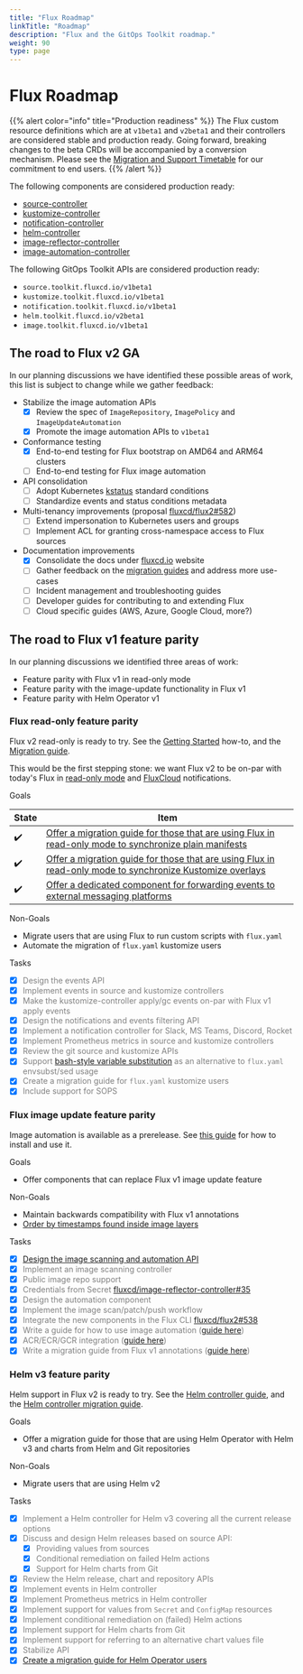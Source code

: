 ```yaml
---
title: "Flux Roadmap"
linkTitle: "Roadmap"
description: "Flux and the GitOps Toolkit roadmap."
weight: 90
type: page
---
```


# Flux Roadmap

{{% alert color="info" title="Production readiness" %}}
The Flux custom resource definitions which are at `v1beta1` and `v2beta1`
and their controllers are considered stable and production ready.
Going forward, breaking changes to the beta CRDs will be accompanied by a conversion mechanism.
Please see the [Migration and Support Timetable](migration/timetable.md) for our commitment to end users.
{{% /alert %}}

The following components are considered production ready:

- [source-controller](../components/source)
- [kustomize-controller](../components/kustomize)
- [notification-controller](../components/notification)
- [helm-controller](../components/helm)
- [image-reflector-controller](../components/image)
- [image-automation-controller](../components/image)

The following GitOps Toolkit APIs are considered production ready:

- `source.toolkit.fluxcd.io/v1beta1`
- `kustomize.toolkit.fluxcd.io/v1beta1`
- `notification.toolkit.fluxcd.io/v1beta1`
- `helm.toolkit.fluxcd.io/v2beta1`
- `image.toolkit.fluxcd.io/v1beta1`

## The road to Flux v2 GA

In our planning discussions we have identified these possible areas of work,
this list is subject to change while we gather feedback:

- Stabilize the image automation APIs
    - [x] Review the spec of `ImageRepository`, `ImagePolicy` and `ImageUpdateAutomation`
    - [x] Promote the image automation APIs to `v1beta1`

- Conformance testing
    - [x] End-to-end testing for Flux bootstrap on AMD64 and ARM64 clusters
    - [ ] End-to-end testing for Flux image automation

- API consolidation
    - [ ] Adopt Kubernetes [kstatus](https://github.com/kubernetes-sigs/cli-utils/tree/v0.25.0/pkg/kstatus#conditions) standard conditions
    - [ ] Standardize events and status conditions metadata

- Multi-tenancy improvements (proposal [fluxcd/flux2#582](https://github.com/fluxcd/flux2/pull/582))
    - [ ] Extend impersonation to Kubernetes users and groups
    - [ ] Implement ACL for granting cross-namespace access to Flux sources

- Documentation improvements
    - [x] Consolidate the docs under [fluxcd.io](https://fluxcd.io) website
    - [ ] Gather feedback on the [migration guides](https://github.com/fluxcd/flux2/discussions/413) and address more use-cases
    - [ ] Incident management and troubleshooting guides
    - [ ] Developer guides for contributing to and extending Flux
    - [ ] Cloud specific guides (AWS, Azure, Google Cloud, more?)

## The road to Flux v1 feature parity

In our planning discussions we identified three areas of work:

- Feature parity with Flux v1 in read-only mode
- Feature parity with the image-update functionality in Flux v1
- Feature parity with Helm Operator v1

### Flux read-only feature parity

Flux v2 read-only is ready to try. See the [Getting
Started](/docs/get-started/) how-to, and the
[Migration
guide](/docs/migration/flux-v1-migration/).

This would be the first stepping stone: we want Flux v2 to be on-par with today's Flux in
[read-only mode](https://github.com/fluxcd/flux/blob/master/docs/faq.md#can-i-run-flux-with-readonly-git-access)
and [FluxCloud](https://github.com/justinbarrick/fluxcloud) notifications.

Goals

State | Item
----- | ----
:heavy_check_mark: | [Offer a migration guide for those that are using Flux in read-only mode to synchronize plain manifests](/docs/migration/flux-v1-migration/)
:heavy_check_mark: | [Offer a migration guide for those that are using Flux in read-only mode to synchronize Kustomize overlays](/docs/migration/flux-v1-migration/)
:heavy_check_mark: | [Offer a dedicated component for forwarding events to external messaging platforms](/docs/guides/notifications/)

Non-Goals

-  Migrate users that are using Flux to run custom scripts with `flux.yaml`
-  Automate the migration of `flux.yaml` kustomize users

Tasks

- [x]  <span style="color:grey">Design the events API</span>
- [x]  <span style="color:grey">Implement events in source and kustomize controllers</span>
- [x]  <span style="color:grey">Make the kustomize-controller apply/gc events on-par with Flux v1 apply events</span>
- [x]  <span style="color:grey">Design the notifications and events filtering API</span>
- [x]  <span style="color:grey">Implement a notification controller for Slack, MS Teams, Discord, Rocket</span>
- [x]  <span style="color:grey">Implement Prometheus metrics in source and kustomize controllers</span>
- [x]  <span style="color:grey">Review the git source and kustomize APIs</span>
- [x]  <span style="color:grey">Support [bash-style variable substitution](/docs/components/kustomize/kustomization/#variable-substitution) as an alternative to `flux.yaml` envsubst/sed usage</span>
- [x]  <span style="color:grey">Create a migration guide for `flux.yaml` kustomize users</span>
- [x]  <span style="color:grey">Include support for SOPS</span>

### Flux image update feature parity

Image automation is available as a prerelease. See [this
guide](/docs/guides/image-update/) for how to
install and use it.

Goals

-  Offer components that can replace Flux v1 image update feature

Non-Goals

-  Maintain backwards compatibility with Flux v1 annotations
-  [Order by timestamps found inside image layers](https://github.com/fluxcd/flux2/discussions/802)

Tasks

- [x] <span style="color:grey">[Design the image scanning and automation API](https://github.com/fluxcd/flux2/discussions/107)</span>
- [x] <span style="color:grey">Implement an image scanning controller</span>
- [x] <span style="color:grey">Public image repo support</span>
- [x] <span style="color:grey">Credentials from Secret [fluxcd/image-reflector-controller#35](https://github.com/fluxcd/image-reflector-controller/pull/35)</span>
- [x] <span style="color:grey">Design the automation component</span>
- [x] <span style="color:grey">Implement the image scan/patch/push workflow</span>
- [x] <span style="color:grey">Integrate the new components in the Flux CLI [fluxcd/flux2#538](https://github.com/fluxcd/flux2/pull/538)</span>
- [x] <span style="color:grey">Write a guide for how to use image automation ([guide here](/docs/guides/image-update/))</span>
- [x] <span style="color:grey">ACR/ECR/GCR integration ([guide here](/docs/guides/image-update/#imagerepository-cloud-providers-authentication))</span>
- [x] <span style="color:grey">Write a migration guide from Flux v1 annotations ([guide here](/docs/migration/flux-v1-automation-migration/))</span>

### Helm v3 feature parity

Helm support in Flux v2 is ready to try. See the [Helm controller
guide](/docs/guides/helmreleases/), and the [Helm
controller migration
guide](/docs/migration/helm-operator-migration/).

Goals

-  Offer a migration guide for those that are using Helm Operator with Helm v3 and charts from
   Helm and Git repositories

Non-Goals

-  Migrate users that are using Helm v2

Tasks

- [x]  <span style="color:grey">Implement a Helm controller for Helm v3 covering all the current release options</span>
- [x]  <span style="color:grey">Discuss and design Helm releases based on source API:</span>
    * [x]  <span style="color:grey">Providing values from sources</span>
    * [x]  <span style="color:grey">Conditional remediation on failed Helm actions</span>
    * [x]  <span style="color:grey">Support for Helm charts from Git</span>
- [x]  <span style="color:grey">Review the Helm release, chart and repository APIs</span>
- [x]  <span style="color:grey">Implement events in Helm controller</span>
- [x]  <span style="color:grey">Implement Prometheus metrics in Helm controller</span>
- [x]  <span style="color:grey">Implement support for values from `Secret` and `ConfigMap` resources</span>
- [x]  <span style="color:grey">Implement conditional remediation on (failed) Helm actions</span>
- [x]  <span style="color:grey">Implement support for Helm charts from Git</span>
- [x]  <span style="color:grey">Implement support for referring to an alternative chart values file</span>
- [x]  <span style="color:grey">Stabilize API</span>
- [x]  <span style="color:grey">[Create a migration guide for Helm Operator users](../migration/helm-operator-migration.md)</span>
